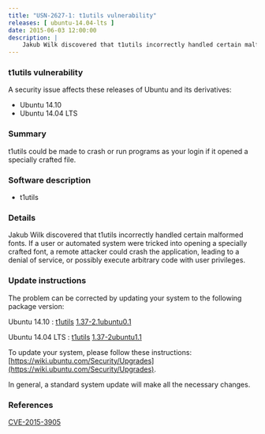 ```yaml
---
title: "USN-2627-1: t1utils vulnerability"
releases: [ ubuntu-14.04-lts ]
date: 2015-06-03 12:00:00
description: |
    Jakub Wilk discovered that t1utils incorrectly handled certain malformed fonts. If a user or automated system were tricked into opening a specially crafted font, a remote attacker could crash the application, leading to a denial of service, or possibly execute arbitrary code with user privileges. 
--- 
```

 
### t1utils vulnerability

A security issue affects these releases of Ubuntu and its derivatives:

* Ubuntu 14.10
* Ubuntu 14.04 LTS

### Summary

t1utils could be made to crash or run programs as your login if it opened a specially crafted file.

### Software description

* t1utils 

### Details

Jakub Wilk discovered that t1utils incorrectly handled certain malformed fonts. If a user or automated system were tricked into opening a specially crafted font, a remote attacker could crash the application, leading to a denial of service, or possibly execute arbitrary code with user privileges. 

### Update instructions

The problem can be corrected by updating your system to the following package version:

Ubuntu 14.10
 : [t1utils](https://launchpad.net/ubuntu/+source/t1utils) <span> [1.37-2.1ubuntu0.1](https://launchpad.net/ubuntu/+source/t1utils/1.37-2.1ubuntu0.1) </span> 

Ubuntu 14.04 LTS
 : [t1utils](https://launchpad.net/ubuntu/+source/t1utils) <span> [1.37-2ubuntu1.1](https://launchpad.net/ubuntu/+source/t1utils/1.37-2ubuntu1.1) </span> 

To update your system, please follow these instructions: [https://wiki.ubuntu.com/Security/Upgrades](https://wiki.ubuntu.com/Security/Upgrades).

In general, a standard system update will make all the necessary changes. 

### References

 [CVE-2015-3905](http://people.ubuntu.com/~ubuntu-security/cve/CVE-2015-3905)
 
